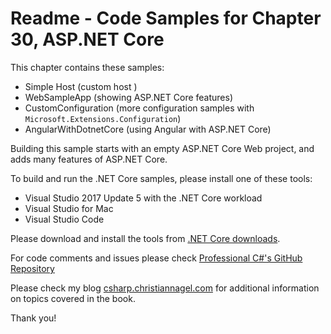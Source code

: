 # Readme - Code Samples for Chapter 30, ASP.NET Core

This chapter contains these samples:

* Simple Host (custom host )
* WebSampleApp (showing ASP.NET Core features)
* CustomConfiguration (more configuration samples with `Microsoft.Extensions.Configuration`)
* AngularWithDotnetCore (using Angular with ASP.NET Core)

Building this sample starts with an empty ASP.NET Core Web project, and adds many features of ASP.NET Core.

To build and run the .NET Core samples, please install one of these tools:

* Visual Studio 2017 Update 5 with the .NET Core workload
* Visual Studio for Mac
* Visual Studio Code

Please download and install the tools from [.NET Core downloads](https://www.microsoft.com/net/core).
 
For code comments and issues please check [Professional C#'s GitHub Repository](https://github.com/ProfessionalCSharp/ProfessionalCSharp7)

Please check my blog [csharp.christiannagel.com](https://csharp.christiannagel.com "csharp.christiannagel.com") for additional information on topics covered in the book.

Thank you!